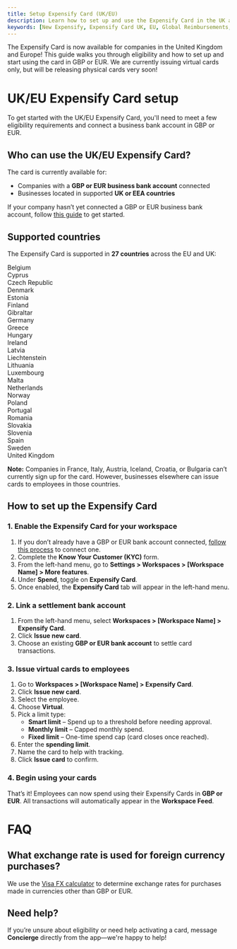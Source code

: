 ```yaml
---
title: Setup Expensify Card (UK/EU)
description: Learn how to set up and use the Expensify Card in the UK and EU, including eligibility, supported countries, and step-by-step setup instructions.
keywords: [New Expensify, Expensify Card UK, EU, Global Reimbursements, GBP, EUR, card setup, issue cards, Smart Limit, virtual cards, supported countries]
---
```


<div id="new-expensify" markdown="1">

The Expensify Card is now available for companies in the United Kingdom and Europe! This guide walks you through eligibility and how to set up and start using the card in GBP or EUR. We are currently issuing virtual cards only, but will be releasing physical cards very soon!

<!-- Can only be requested through New Expensify. Expensify Classic customers need to navigate to New Expensify and follow these instructions -->

# UK/EU Expensify Card setup

To get started with the UK/EU Expensify Card, you'll need to meet a few eligibility requirements and connect a business bank account in GBP or EUR.

<!-- Also known as: issue cards in Europe, UK card setup, virtual cards, smart limit card, Euro business card -->

## Who can use the UK/EU Expensify Card?

The card is currently available for:
- Companies with a **GBP or EUR business bank account** connected
- Businesses located in supported **UK or EEA countries**

If your company hasn’t yet connected a GBP or EUR business bank account, follow [this guide](https://help.expensify.com/articles/expensify-classic/bank-accounts-and-payments/bank-accounts/Connect-US-Business-Bank-Account#connect-a-verified-business-bank-account) to get started.

## Supported countries

The Expensify Card is supported in **27 countries** across the EU and UK:

Belgium  
Cyprus  
Czech Republic  
Denmark  
Estonia  
Finland  
Gibraltar  
Germany  
Greece  
Hungary  
Ireland  
Latvia  
Liechtenstein  
Lithuania  
Luxembourg  
Malta  
Netherlands  
Norway  
Poland  
Portugal  
Romania  
Slovakia  
Slovenia  
Spain  
Sweden  
United Kingdom

**Note:** Companies in France, Italy, Austria, Iceland, Croatia, or Bulgaria can’t currently sign up for the card. However, businesses elsewhere can issue cards to employees in those countries.

## How to set up the Expensify Card

### 1. Enable the Expensify Card for your workspace

1. If you don’t already have a GBP or EUR bank account connected, [follow this process](link-to-ND-GR-process) to connect one.
2. Complete the **Know Your Customer (KYC)** form.
3. From the left-hand menu, go to **Settings > Workspaces > [Workspace Name] > More features**.
4. Under **Spend**, toggle on **Expensify Card**.
5. Once enabled, the **Expensify Card** tab will appear in the left-hand menu.

### 2. Link a settlement bank account

1. From the left-hand menu, select **Workspaces > [Workspace Name] > Expensify Card**.
2. Click **Issue new card**.
3. Choose an existing **GBP or EUR bank account** to settle card transactions.

### 3. Issue virtual cards to employees

1. Go to **Workspaces > [Workspace Name] > Expensify Card**.
2. Click **Issue new card**.
3. Select the employee.
4. Choose **Virtual**.
5. Pick a limit type:
   - **Smart limit** – Spend up to a threshold before needing approval.
   - **Monthly limit** – Capped monthly spend.
   - **Fixed limit** – One-time spend cap (card closes once reached).
6. Enter the **spending limit**.
7. Name the card to help with tracking.
8. Click **Issue card** to confirm.

### 4. Begin using your cards

That’s it! Employees can now spend using their Expensify Cards in **GBP or EUR**. All transactions will automatically appear in the **Workspace Feed**.

# FAQ

## What exchange rate is used for foreign currency purchases?

We use the [Visa FX calculator](https://www.visa.co.uk/support/consumer/travel-support/exchange-rate-calculator.html) to determine exchange rates for purchases made in currencies other than GBP or EUR.

## Need help?

If you’re unsure about eligibility or need help activating a card, message **Concierge** directly from the app—we're happy to help!

</div>

